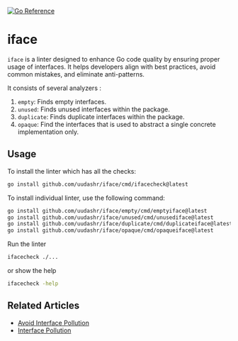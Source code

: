[![Go Reference](https://pkg.go.dev/badge/github.com/uudashr/iface.svg)](https://pkg.go.dev/github.com/uudashr/iface)

# iface
`iface` is a linter designed to enhance Go code quality by ensuring proper usage of interfaces. It helps developers align with best practices, avoid common mistakes, and eliminate anti-patterns.

It consists of several analyzers :
1. `empty`: Finds empty interfaces.
2. `unused`: Finds unused interfaces within the package.
3. `duplicate`: Finds duplicate interfaces within the package.
4. `opaque`: Find the interfaces that is used to abstract a single concrete implementation only.

## Usage

To install the linter which has all the checks:
```sh
go install github.com/uudashr/iface/cmd/ifacecheck@latest
```

To install individual linter, use the following command:
```sh
go install github.com/uudashr/iface/empty/cmd/emptyiface@latest
go install github.com/uudashr/iface/unused/cmd/unusediface@latest
go install github.com/uudashr/iface/duplicate/cmd/duplicateiface@latest
go install github.com/uudashr/iface/opaque/cmd/opaqueiface@latest
```

Run the linter
```sh
ifacecheck ./...
```

or show the help
```sh
ifacecheck -help
```

## Related Articles
- [Avoid Interface Pollution](https://www.ardanlabs.com/blog/2016/10/avoid-interface-pollution.html)
- [Interface Pollution](https://rakyll.org/interface-pollution/)
